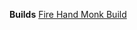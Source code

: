 
**Builds**
[Fire Hand Monk Build](https://forums.obsidian.net/topic/99412-my-potd-solo-monkpaladin-build/)